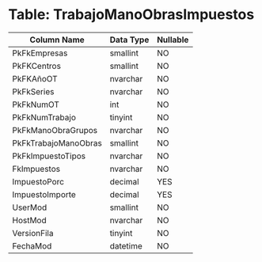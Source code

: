 # Table: TrabajoManoObrasImpuestos

| Column Name | Data Type | Nullable |
|-------------|-----------|----------|
| PkFkEmpresas | smallint | NO |
| PkFKCentros | smallint | NO |
| PkFKAñoOT | nvarchar | NO |
| PkFkSeries | nvarchar | NO |
| PkFkNumOT | int | NO |
| PkFkNumTrabajo | tinyint | NO |
| PkFkManoObraGrupos | nvarchar | NO |
| PkFkTrabajoManoObras | smallint | NO |
| PkFkImpuestoTipos | nvarchar | NO |
| FkImpuestos | nvarchar | NO |
| ImpuestoPorc | decimal | YES |
| ImpuestoImporte | decimal | YES |
| UserMod | smallint | NO |
| HostMod | nvarchar | NO |
| VersionFila | tinyint | NO |
| FechaMod | datetime | NO |
